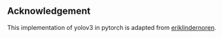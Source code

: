 ## Acknowledgement

This implementation of yolov3 in pytorch is adapted from [eriklindernoren](https://github.com/eriklindernoren/PyTorch-YOLOv3).